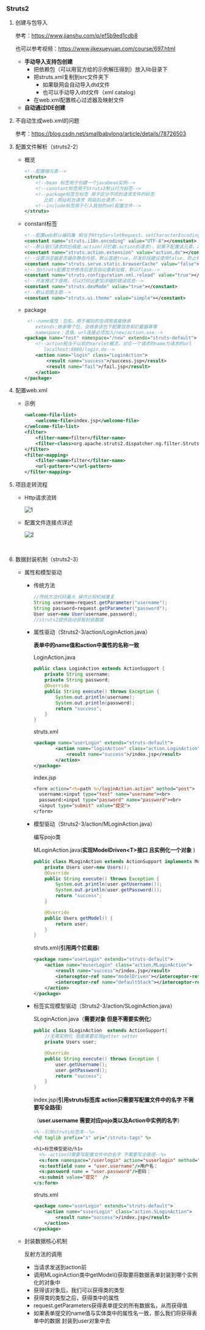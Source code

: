 ### Struts2

1. 创建与包导入

   参考：https://www.jianshu.com/p/ef5b9ed1cdb8

   也可以参考视频：https://www.jikexueyuan.com/course/697.html

   * **手动导入支持包创建**
     * 把依赖包（可以用官方给的示例解压得到）放入lib目录下
     * 把struts.xml复制到src文件夹下
       * 如果联网会自动导入dtd文件
       * 也可以手动导入dtd文件（xml catalog）
     * 在web.xml配置核心过滤器及映射文件
   * **自动通过IDE创建**

2. 不自动生成web.xml的问题

   参考：https://blog.csdn.net/smallbabylong/article/details/78726503

3. 配置文件解析（struts2-2）

   * 概览

     ```xml
     <!--配置根元素-->
     <struts>
         <!--bean 标签用于创建一个javabean实例-->
         <!--constant标签用于Struts2默认行为标签-->
         <!--package标签包标签 用于区分不同的请求文件的标签
            比如：网站前台请求 网站后台请求-->
         <!--include标签用于引入其他的xml配置文件-->
     </struts>
     ```

   * constant标签

     ```xml
     <!--配置web默认编码集 相当于HttpServletRequest。setCharacterEncoding用法-->
     <constant name="struts.i18n.encoding" value="UTF-8"></constant>
     <!--默认我们请求的后缀是.action(只拦截.action的请求)，如果不配置该元素，action/do都可以-->
     <constant name="struts.action.extension" value="action,do"></constant>
     <!--设置浏览器是否缓存静态内容，默认值是true，开发阶段建议使用false，防止修改后测试不到-->
     <constant name="struts.serve.static.browserCache" value="false"></constant>
     <!--当struts配置文件修改后是否自动重新加载，默认flase-->
     <constant name="struts.configuration.xml.reload" value="true"></constant>
     <!--开发模式下使用，可以打印出更加详细的错误信息-->
     <constant name="struts.devMode" value="true"></constant>
     <!--默认视图主题-->
     <constant name="struts.ui.theme" value="simple"></constant>
     ```

   * package

     ```xml
      <!--name属性：包名，用于被别的包调用或者继承
         extends:继承哪个包，会继承该包下配置信息和拦截器等等
         namespace：选填，url连接必须加入/new/action.xxx-->
     <package name="test" namespace="/new" extends="struts-default">
         <!--action相当于以前的servlet概念，对应一个请求的name为请求的url
            localhost:8080/login.do-->
         <action name="login" class="LoginAction">
             <result name="success">/success.jsp</result>
             <result name="fail">/fail.jsp</result>
         </action>
     </package>
     ```

4. 配置web.xml

   * 示例

     ```xml
     <welcome-file-list>
         <welcome-file>index.jsp</welcome-file>
     </welcome-file-list>
     <filter>
         <filter-name>filter</filter-name>
         <filter-class>org.apache.struts2.dispatcher.ng.filter.StrutsPrepareAndExecuteFilter</filter-class>
     </filter>
     <filter-mapping>
         <filter-name>filter</filter-name>
         <url-pattern>*</url-pattern>
     </filter-mapping>
     ```

5. 项目走转流程

   * Http请求流转

     ![1](images/1.png)

   * 配置文件连接点详述

     ![2](images/2.png)

   ​

6. 数据封装机制（struts2-3）

   * 属性和模型驱动

     * 传统方法

       ```java
       //传统方法代码量大 操作比较机械重复
       String username=request.getParameter("username");
       String password=request.getParameter("password");
       User user=new User(username,password);
       //struts2提供自动获取封装数据
       ```

     * 属性驱动（Struts2-3/action/LoginAction.java）

       **表单中的name值和action中属性的名称一致**

       LoginAction.java

       ```java
       public class LoginAction extends ActionSupport {
           private String username;
           private String password;
           @Override
           public String execute() throws Exception {
               System.out.println(username);
               System.out.println(password);
               return "success";
           }
       }
       ```

       struts.xml

       ```xml
       <package name="userLogin" extends="struts-default">
               <action name="loginAction" class="action.LoginAction">
                   <result name="success">/index.jsp</result>
               </action>
       </package>
       ```

       index.jsp

       ```jsp
       <form action="<%=path %>/loginAction.action" method="post">
         username:<input type="text" name="username"><br>
         password:<input type="password" name="password"><br>
         <input type="submit" value="提交">
       </form>
       ```

     * 模型驱动（Struts2-3/action/MLoginAction.java）

       编写pojo类

       MLoginAction.java(**实现ModelDriven\<T>接口 且实例化一个对象** )

       ```java
       public class MLoginAction extends ActionSupport implements ModelDriven<Users> {
           private Users user=new Users();
           @Override
           public String execute() throws Exception {
               System.out.println(user.getUsername());
               System.out.println(user.getPassword());
               return "success";
           }

           @Override
           public Users getModel() {
               return user;
           }
       }
       ```

       struts.xml(**引用两个拦截器**)

       ```xml
       <package name="userLogin" extends="struts-default">
           <action name="muserLogin" class="action.MLoginAction">
               <result name="success">/index.jsp</result>
               <interceptor-ref name="modelDriven"></interceptor-ref>
               <interceptor-ref name="defaultStack"></interceptor-ref>
           </action>
       </package>
       ```

     * 标签实现模型驱动（Struts2-3/action/SLoginAction.java）

       SLoginAction.java（**需要对象 但是不需要实例化**）

       ```java
       public class SLoginAction  extends ActionSupport{
           //无需实例化 但是需要实现getter setter
           private Users user;

           @Override
           public String execute() throws Exception {
               user.getUsername();
               user.getPassword();
               return "success";
           }
       }
       ```

       index.jsp(**引用struts标签库  action只需要写配置文件中的名字 不需要写全路径**)

       （**user.username 需要对应pojo类以及Action中实例的名字**）

       ```jsp
       <%--引用struts标签库--%>
       <%@ taglib prefix="s" uri="/struts-tags" %>

       <h1>标签模型驱动/h1>
         <%--action只需要写配置文件中的名字 不需要写全路径--%>
         <s:form namespace="/userlogin" action="suserlogin" method="post">
         <s:textfield name = "user.username"/>用户名：
         <s:password name = "user.password"/>密码：
         <s:submit value="提交"  />
       </s:form>
       ```

       struts.xml

       ```xml
       <package name="userLogin" extends="struts-default">
           <action name="suserLogin" class="action.SLoginAction">
               <result name="success">/index.jsp</result>
           </action>
       </package>
       ```

   * 封装数据核心机制

     反射方法的调用

     * 当请求发送到action前
     * 调用MLoginAction类中getModel()获取要将数据表单封装到哪个实例化的对象中
     * 获得该对象后，我们可以获得类的类型
     * 获得类的类型之后，获得类中的属性
     * request.getParameters获得表单提交的所有数据名，从而获得值
     * 如果表单提交的name值与实体类中的属性名一致，那么我们将获得表单中的数据 封装到user对象中去

     ​

